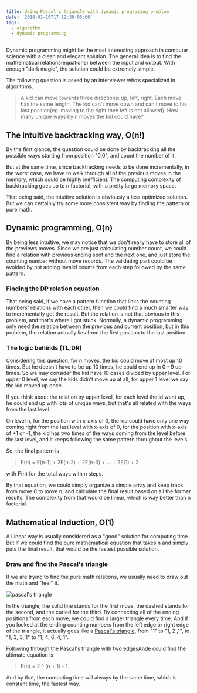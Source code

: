 ```yaml
---
title: Using Pascal's triangle with dynamic programing problem
date: '2018-01-10T17:12:39-05:00'
tags:
  - algorithm
  - dynamic programming
---
```

Dynamic programming might be the most interesting approach in computer science with a clean and elegant solution. The general idea is to find the mathematical relations(equations) between the input and output. With enough "dark magic", the solution could be extremely simple.

The following question is asked by an interviewer who’s specialized in algorithms.

> A kid can move towards three directions: up, left, right. Each move has the same length. The kid can't move down and can't move to his last position(eg. moving to the right then left is not allowed). How many unique ways by n moves the kid could have?


## The intuitive backtracking way, O(n!)
By the first glance, the question could be done by backtracking all the possible ways starting from position "0,0", and count the number of it. 

But at the same time, since backtracking needs to be done incrementally, in the worst case, we have to walk through all of the previous moves in the memory, which could be highly inefficient. The computing complexity of backtracking goes up to n factorial, with a pretty large memory space.

That being said, the intuitive solution is obviously a less optimized solution. But we can certainly try some more consistent way by finding the pattern or pure math.

## Dynamic programming, O(n)

By being less intuitive, we may notice that we don't really have to store all of the previews moves. Since we are just calculating number count, we could find a relation with previous ending spot and the next one, and just store the counting number without move records. The validating part could be avoided by not adding invalid counts from each step followed by the same pattern. 

### Finding the DP relation equation
That being said, if we have a pattern function that links the counting numbers' relations with each other, then we could find a much smarter way to incrementally get the result. But the relation is not that obvious in this problem, and that's where I got stuck. Normally, a dynamic programming only need the relation between the previous and current position, but in this problem, the relation actually lies from the first position to the last position. 

### The logic behinds (TL;DR)
Considering this question, for n moves, the kid could move at most up 10 times. But he doesn't have to be up 10 times, he could end up in 0 - 9 up times. So we may consider the kid have 10 cases divided by upper level. For upper 0 level, we say the kids didn't move up at all, for upper 1 level we say the kid moved up once. 

If you think about the relation by upper level, for each level the id went up, he could end up with lots of unique ways, but that's all related with the ways from the last level. 

On level n, for the position with x-axis of 0, the kid could have only one way coming right from the last level with x-axis of 0, for the position with x-axis of +1 or -1, the kid has two times of the ways coming from the level before the last level, and it keeps following the same pattern throughout the levels.

So, the final pattern is 

> F(n) = F(n-1) + 2F(n-2) + 2F(n-3) + ... + 2F(1) + 2

with F(n) for the total ways with n steps. 

By that equation, we could simply organize a simple array and keep track from move 0 to move n, and calculate the final result based on all the former results. The complexity from that would be linear, which is way better than n factorial.



## Mathematical Induction, O(1)
A Linear way is usually considered as a "good" solution for computing time. But if we could find the pure mathematical equation that takes n and simply puts the final result, that would be the fastest possible solution. 

### Draw and find the Pascal's triangle

If we are trying to find the pure math relations, we usually need to draw out the math and "feel" it.

![pascal's triangle](/../../../images/uploads/pascal.png)

In the triangle, the solid line stands for the first move, the dashed stands for the second, and the curled for the third. By connecting all of the ending positions from each move, we could find a larger triangle every time. And if you looked at the ending counting numbers from the left edge or right edge of the triangle, it actually goes like a [Pascal's triangle](https://www.wikiwand.com/en/Pascal%27s_triangle), from "1" to "1, 2 ,1", to "1, 3, 3, 1" to "1, 4, 6, 4, 1".

Following through the Pascal's triangle with two edgesAnde could find the ultimate equation is

> F(n) = 2 ^ (n + 1) - 1

And by that, the computing time will always by the same time, which is constant time, the fastest way.



